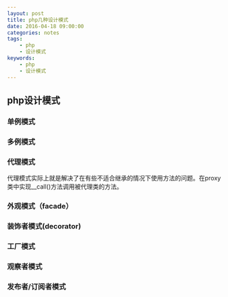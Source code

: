 ```yaml
---
layout: post
title: php几种设计模式
date: 2016-04-18 09:00:00
categories: notes
tags: 
    - php
    - 设计模式
keywords: 
    - php
    - 设计模式
---
```



## php设计模式

### 单例模式

### 多例模式

### 代理模式

代理模式实际上就是解决了在有些不适合继承的情况下使用方法的问题。在proxy类中实现__call()方法调用被代理类的方法。

### 外观模式（facade）

### 装饰者模式(decorator)



### 工厂模式

### 观察者模式

### 发布者/订阅者模式
